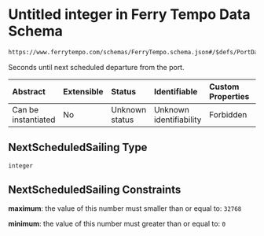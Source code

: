 # Untitled integer in Ferry Tempo Data Schema

```txt
https://www.ferrytempo.com/schemas/FerryTempo.schema.json#/$defs/PortData/properties/NextScheduledSailing
```

Seconds until next scheduled departure from the port.

| Abstract            | Extensible | Status         | Identifiable            | Custom Properties | Additional Properties | Access Restrictions | Defined In                                                                       |
| :------------------ | :--------- | :------------- | :---------------------- | :---------------- | :-------------------- | :------------------ | :------------------------------------------------------------------------------- |
| Can be instantiated | No         | Unknown status | Unknown identifiability | Forbidden         | Allowed               | none                | [FerryTempo.schema.json\*](../out/FerryTempo.schema.json "open original schema") |

## NextScheduledSailing Type

`integer`

## NextScheduledSailing Constraints

**maximum**: the value of this number must smaller than or equal to: `32768`

**minimum**: the value of this number must greater than or equal to: `0`
